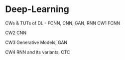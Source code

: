 # Deep-Learning
CWs &amp; TUTs of DL - FCNN, CNN, GAN, RNN
CW1 FCNN

CW2 CNN

CW3 Generative Models, GAN

CW4 RNN and its variants, CTC
